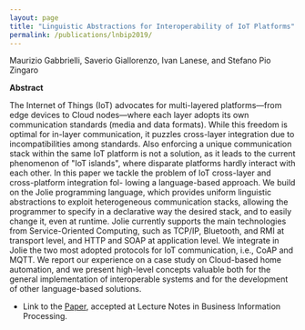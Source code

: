 ```yaml
---
layout: page
title: "Linguistic Abstractions for Interoperability of IoT Platforms"
permalink: /publications/lnbip2019/
---
```


Maurizio Gabbrielli, Saverio Giallorenzo, Ivan Lanese, and Stefano Pio Zingaro

**Abstract**

The Internet of Things (IoT) advocates for multi-layered platforms—from edge devices to Cloud nodes—where each layer adopts its own communication standards (media and data formats). While this freedom is optimal for in-layer communication, it puzzles cross-layer integration due to incompatibilities among standards. Also enforcing a unique communication stack within the same IoT platform is not a solution, as it leads to the current phenomenon of "IoT islands", where disparate platforms hardly interact with each other. In this paper we tackle the problem of IoT cross-layer and cross-platform integration fol- lowing a language-based approach. We build on the Jolie programming language, which provides uniform linguistic abstractions to exploit heterogeneous communication stacks, allowing the programmer to specify in a declarative way the desired stack, and to easily change it, even at runtime. Jolie currently supports the main technologies from Service-Oriented Computing, such as TCP/IP, Bluetooth, and RMI at transport level, and HTTP and SOAP at application level. We integrate in Jolie the two most adopted protocols for IoT communication, i.e., CoAP and MQTT. We report our experience on a case study on Cloud-based home automation, and we present high-level concepts valuable both for the general implementation of interoperable systems and for the development of other language-based solutions.

- Link to the [Paper](lnbip2019.pdf), accepted at Lecture Notes in Business Information Processing.